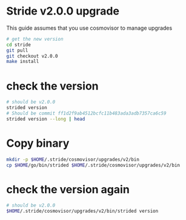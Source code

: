 # Stride v2.0.0 upgrade

This guide assumes that you use cosmovisor to manage upgrades

```bash
# get the new version
cd stride
git pull
git checkout v2.0.0
make install
```

# check the version

```bash
# should be v2.0.0
strided version
# Should be commit ff1d2f9ab4512bcfc11b483ada3adb7357ca6c59
strided version --long | head
```

# Copy binary

```bash
mkdir -p $HOME/.stride/cosmovisor/upgrades/v2/bin
cp $HOME/go/bin/strided $HOME/.stride/cosmovisor/upgrades/v2/bin
```

# check the version again

```bash
# should be v2.0.0
$HOME/.stride/cosmovisor/upgrades/v2/bin/strided version
```
